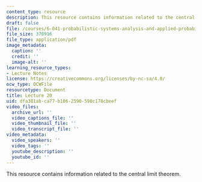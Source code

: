 ```yaml
---
content_type: resource
description: This resource contains information related to the central limit theorem.
draft: false
file: /courses/6-041-probabilistic-systems-analysis-and-applied-probability-fall-2010/dfa381abca77b1062590590c178cbeef_MIT6_041F10_L20.pdf
file_size: 378916
file_type: application/pdf
image_metadata:
  caption: ''
  credit: ''
  image-alt: ''
learning_resource_types:
- Lecture Notes
license: https://creativecommons.org/licenses/by-nc-sa/4.0/
ocw_type: OCWFile
resourcetype: Document
title: Lecture 20
uid: dfa381ab-ca77-b106-2590-590c178cbeef
video_files:
  archive_url: ''
  video_captions_file: ''
  video_thumbnail_file: ''
  video_transcript_file: ''
video_metadata:
  video_speakers: ''
  video_tags: ''
  youtube_description: ''
  youtube_id: ''
---
```

This resource contains information related to the central limit theorem.